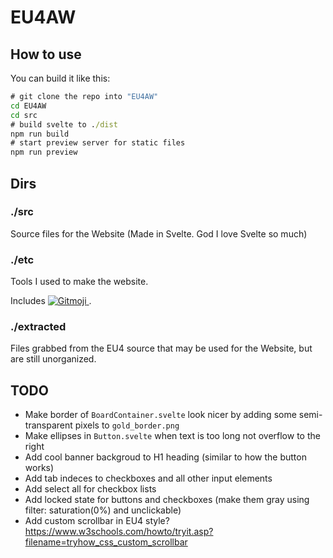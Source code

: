 # EU4AW

## How to use

You can build it like this:

```cmd
# git clone the repo into "EU4AW"
cd EU4AW
cd src
# build svelte to ./dist
npm run build
# start preview server for static files
npm run preview
```

## Dirs

### ./src

Source files for the Website (Made in Svelte. God I love Svelte so much)

### ./etc

Tools I used to make the website.

Includes <a href="https://gitmoji.dev">
  <img src="https://img.shields.io/badge/gitmoji-%20😜%20😍-FFDD67.svg?style=flat-square" alt="Gitmoji">
</a>.

### ./extracted

Files grabbed from the EU4 source that may be used for the Website, but are still unorganized.

## TODO

* Make border of `BoardContainer.svelte` look nicer by adding some semi-transparent pixels to `gold_border.png`
* Make ellipses in `Button.svelte` when text is too long not overflow to the right
* Add cool banner backgroud to H1 heading (similar to how the button works)
* Add tab indeces to checkboxes and all other input elements
* Add select all for checkbox lists
* Add locked state for buttons and checkboxes (make them gray using filter: saturation(0%) and unclickable)
* Add custom scrollbar in EU4 style? <https://www.w3schools.com/howto/tryit.asp?filename=tryhow_css_custom_scrollbar>
